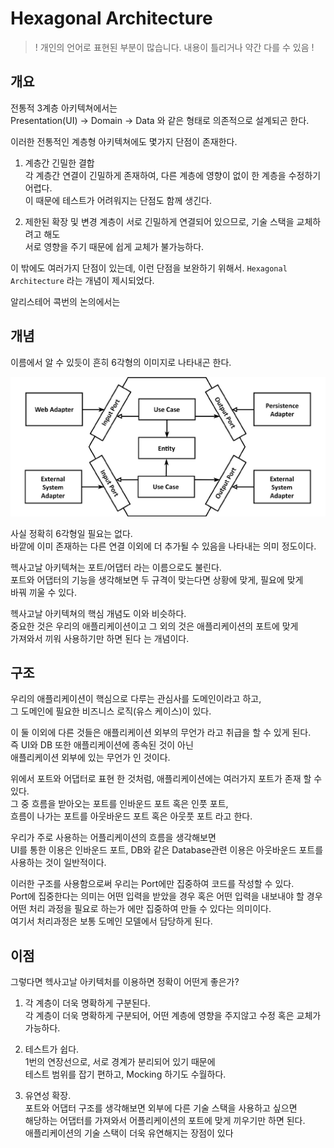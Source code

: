 # Hexagonal Architecture

> ! 개인의 언어로 표현된 부분이 많습니다. 내용이 틀리거나 약간 다를 수 있음 !

## 개요

전통적 3계층 아키텍쳐에서는  
Presentation(UI) -> Domain -> Data 와 같은 형태로 의존적으로 설계되곤 한다.

이러한 전통적인 계층형 아키텍쳐에도 몇가지 단점이 존재한다.

1. 계층간 긴밀한 결합  
   각 계층간 연결이 긴밀하게 존재하여, 다른 계층에 영향이 없이 한 계층을 수정하기 어렵다.  
   이 때문에 테스트가 어려워지는 단점도 함께 생긴다.

2. 제한된 확장 및 변경
   계층이 서로 긴밀하게 연결되어 있으므로, 기술 스택을 교체하려고 해도  
   서로 영향을 주기 때문에 쉽게 교체가 불가능하다.

이 밖에도 여러가지 단점이 있는데, 이런 단점을 보완하기 위해서.
`Hexagonal Architecture` 라는 개념이 제시되었다.

알리스테어 콕번의 논의에서는

## 개념

이름에서 알 수 있듯이 흔히 6각형의 이미지로 나타내곤 한다.

![hexagonal Architecture](/devRoad/week09/img/hexa.png)

사실 정확히 6각형일 필요는 없다.  
바깥에 이미 존재하는 다른 연결 이외에 더 추가될 수 있음을 나타내는 의미 정도이다.

헥사고날 아키텍쳐는 포트/어댑터 라는 이름으로도 불린다.  
포트와 어댑터의 기능을 생각해보면 두 규격이 맞는다면 상황에 맞게, 필요에 맞게  
바꿔 끼울 수 있다.

헥사고날 아키텍쳐의 핵심 개념도 이와 비슷하다.  
중요한 것은 우리의 애플리케이션이고 그 외의 것은 애플리케이션의 포트에 맞게  
가져와서 끼워 사용하기만 하면 된다 는 개념이다.

## 구조

우리의 애플리케이션이 핵심으로 다루는 관심사를 도메인이라고 하고,  
그 도메인에 필요한 비즈니스 로직(유스 케이스)이 있다.

이 둘 이외에 다른 것들은 애플리케이션 외부의 무언가 라고 취급을 할 수 있게 된다.  
즉 UI와 DB 또한 애플리케이션에 종속된 것이 아닌  
애플리케이션 외부에 있는 무언가 인 것이다.

위에서 포트와 어댑터로 표현 한 것처럼, 애플리케이션에는 여러가지 포트가 존재 할 수있다.  
그 중 흐름을 받아오는 포트를 인바운드 포트 혹은 인풋 포트,  
흐름이 나가는 포트를 아웃바운드 포트 혹은 아웃풋 포트 라고 한다.

우리가 주로 사용하는 어플리케이션의 흐름을 생각해보면  
UI를 통한 이용은 인바운드 포트, DB와 같은 Database관련 이용은 아웃바운드 포트를 사용하는 것이 일반적이다.

이러한 구조를 사용함으로써 우리는 Port에만 집중하여 코드를 작성할 수 있다.  
Port에 집중한다는 의미는 어떤 입력을 받았을 경우 혹은 어떤 입력을 내보내야 할 경우  
어떤 처리 과정을 필요로 하는가 에만 집중하여 만들 수 있다는 의미이다.  
여기서 처리과정은 보통 도메인 모델에서 담당하게 된다.

## 이점

그렇다면 헥사고날 아키텍처를 이용하면 정확이 어떤게 좋은가?

1. 각 계층이 더욱 명확하게 구분된다.  
   각 계층이 더욱 명확하게 구분되어, 어떤 계층에 영향을 주지않고 수정 혹은 교체가 가능하다.

2. 테스트가 쉽다.  
   1번의 연장선으로, 서로 경계가 분리되어 있기 때문에  
   테스트 범위를 잡기 편하고, Mocking 하기도 수월하다.

3. 유연성 확장.  
   포트와 어댑터 구조를 생각해보면 외부에 다른 기술 스택을 사용하고 싶으면  
   해당하는 어댑터를 가져와서 어플리케이션의 포트에 맞게 끼우기만 하면 된다.  
   애플리케이션의 기술 스택이 더욱 유연해지는 장점이 있다
